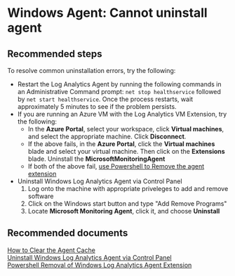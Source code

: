 
<properties
    pageTitle="Windows Agent: Cannot Uninstall Agent"
    description="Cannot uninstall Log Analytics Windows Agent"
    service="microsoft.operationalinsights"
    resource="operationalinsightsaccounts"
    authors="abuckner"
    displayorder=""
    selfHelpType="generic"
    supportTopicIds="32612437"
    resourceTags=""
    productPesIds="15725"
    cloudEnvironments="public, Blackforest, Fairfax"
/>

# Windows Agent: Cannot uninstall agent

## **Recommended steps**
To resolve common uninstallation errors, try the following:

* Restart the Log Analytics Agent by running the following commands in an Administrative Command prompt: `net stop healthservice` followed by `net start healthservice`. Once the process restarts, wait approximately 5 minutes to see if the problem persists. 
* If you are running an Azure VM with the Log Analytics VM Extension, try the following:
	* In the **Azure Portal**, select your workspace, click **Virtual machines**, and select the appropriate machine. Click **Disconnect**.
	* If the above fails, in the **Azure Portal**, click the **Virtual machines** blade and select your virtual machine. Then click on the **Extensions** blade. Uninstall the **MicrosoftMonitoringAgent**
	* If both of the above fail, [use Powershell to Remove the agent extension](https://docs.microsoft.com/en-us/powershell/module/azurerm.compute/remove-azurermvmextension?view=azurermps-6.13.0)
* Uninstall Windows Log Analytics Agent via Control Panel
	1. Log onto the machine with appropriate priveleges to add and remove software
	2. Click on the Windows start button and type "Add Remove Programs"
	3. Locate **Microsoft Monitoring Agent**, click it, and choose **Uninstall**


## **Recommended documents**

[How to Clear the Agent Cache](https://docs.microsoft.com/en-us/system-center/scom/manage-clear-healthservice-cache?view=sc-om-2019#to-clear-the-cache) <br>
[Uninstall Windows Log Analytics Agent via Control Panel](https://docs.microsoft.com/en-us/azure/azure-monitor/learn/quick-collect-windows-computer#clean-up-resources) <br>
[Powershell Removal of Windows Log Analytics Agent Extension](https://docs.microsoft.com/en-us/powershell/module/azurerm.compute/remove-azurermvmextension?view=azurermps-6.13.0)